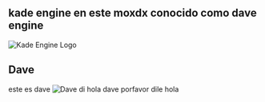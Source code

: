 
## kade engine en este moxdx conocido como dave engine
![Kade Engine Logo](https://github.com/KadeDev/Kade-Engine/blob/stable/assets/preload/images/KadeEngineLogo.png)

## Dave
este es dave
![Dave](https://cdn.discordapp.com/attachments/892140166309892136/905267141299802152/dorve_reale.png)
di hola dave
porfavor dile hola
